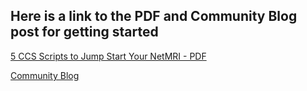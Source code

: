 ## Here is a link to the PDF and Community Blog post for getting started

[5 CCS Scripts to Jump Start Your NetMRI - PDF](https://community.infoblox.com/cixhp49439/attachments/cixhp49439/AutomationScripts/142/7/5%20CCS%20Scripts%20to%20Jump%20Start%20Your%20NetMRI%20CCS%20Training%20-%20Google%20Docs.pdf)


[Community Blog](https://community.infoblox.com/t5/How-to-Articles/5-CCS-Scripts-to-Jump-Start-Your-NetMRI-CCS-Training/ba-p/11982)
